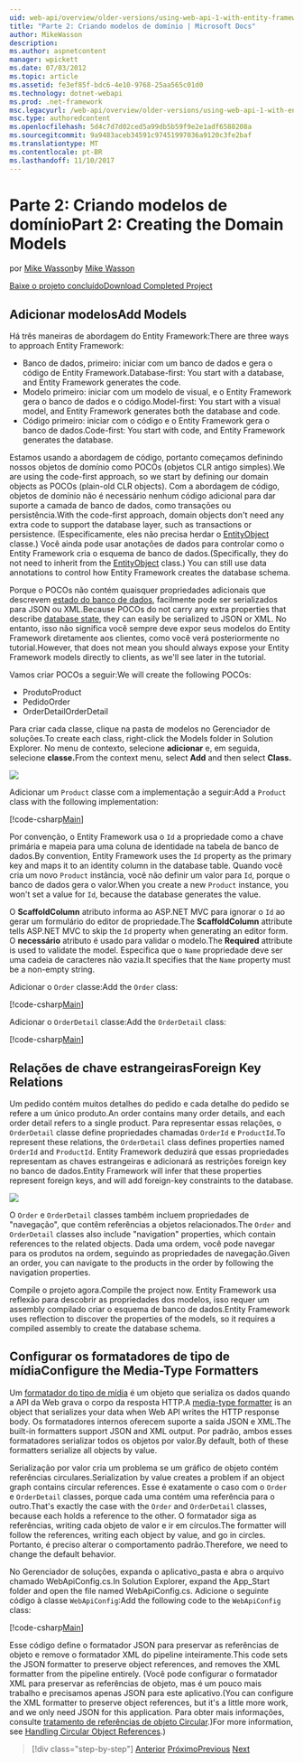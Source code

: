 ```yaml
---
uid: web-api/overview/older-versions/using-web-api-1-with-entity-framework-5/using-web-api-with-entity-framework-part-2
title: "Parte 2: Criando modelos de domínio | Microsoft Docs"
author: MikeWasson
description: 
ms.author: aspnetcontent
manager: wpickett
ms.date: 07/03/2012
ms.topic: article
ms.assetid: fe3ef85f-bdc6-4e10-9768-25aa565c01d0
ms.technology: dotnet-webapi
ms.prod: .net-framework
msc.legacyurl: /web-api/overview/older-versions/using-web-api-1-with-entity-framework-5/using-web-api-with-entity-framework-part-2
msc.type: authoredcontent
ms.openlocfilehash: 5d4c7d7d02ced5a99db5b59f9e2e1adf6588208a
ms.sourcegitcommit: 9a9483aceb34591c97451997036a9120c3fe2baf
ms.translationtype: MT
ms.contentlocale: pt-BR
ms.lasthandoff: 11/10/2017
---
```

<a name="part-2-creating-the-domain-models"></a><span data-ttu-id="ba4a5-102">Parte 2: Criando modelos de domínio</span><span class="sxs-lookup"><span data-stu-id="ba4a5-102">Part 2: Creating the Domain Models</span></span>
====================
<span data-ttu-id="ba4a5-103">por [Mike Wasson](https://github.com/MikeWasson)</span><span class="sxs-lookup"><span data-stu-id="ba4a5-103">by [Mike Wasson](https://github.com/MikeWasson)</span></span>

[<span data-ttu-id="ba4a5-104">Baixe o projeto concluído</span><span class="sxs-lookup"><span data-stu-id="ba4a5-104">Download Completed Project</span></span>](http://code.msdn.microsoft.com/ASP-NET-Web-API-with-afa30545)

## <a name="add-models"></a><span data-ttu-id="ba4a5-105">Adicionar modelos</span><span class="sxs-lookup"><span data-stu-id="ba4a5-105">Add Models</span></span>

<span data-ttu-id="ba4a5-106">Há três maneiras de abordagem do Entity Framework:</span><span class="sxs-lookup"><span data-stu-id="ba4a5-106">There are three ways to approach Entity Framework:</span></span>

- <span data-ttu-id="ba4a5-107">Banco de dados, primeiro: iniciar com um banco de dados e gera o código de Entity Framework.</span><span class="sxs-lookup"><span data-stu-id="ba4a5-107">Database-first: You start with a database, and Entity Framework generates the code.</span></span>
- <span data-ttu-id="ba4a5-108">Modelo primeiro: iniciar com um modelo de visual, e o Entity Framework gera o banco de dados e o código.</span><span class="sxs-lookup"><span data-stu-id="ba4a5-108">Model-first: You start with a visual model, and Entity Framework generates both the database and code.</span></span>
- <span data-ttu-id="ba4a5-109">Código primeiro: iniciar com o código e o Entity Framework gera o banco de dados.</span><span class="sxs-lookup"><span data-stu-id="ba4a5-109">Code-first: You start with code, and Entity Framework generates the database.</span></span>

<span data-ttu-id="ba4a5-110">Estamos usando a abordagem de código, portanto começamos definindo nossos objetos de domínio como POCOs (objetos CLR antigo simples).</span><span class="sxs-lookup"><span data-stu-id="ba4a5-110">We are using the code-first approach, so we start by defining our domain objects as POCOs (plain-old CLR objects).</span></span> <span data-ttu-id="ba4a5-111">Com a abordagem de código, objetos de domínio não é necessário nenhum código adicional para dar suporte a camada de banco de dados, como transações ou persistência.</span><span class="sxs-lookup"><span data-stu-id="ba4a5-111">With the code-first approach, domain objects don't need any extra code to support the database layer, such as transactions or persistence.</span></span> <span data-ttu-id="ba4a5-112">(Especificamente, eles não precisa herdar o [EntityObject](https://msdn.microsoft.com/en-us/library/system.data.objects.dataclasses.entityobject.aspx) classe.) Você ainda pode usar anotações de dados para controlar como o Entity Framework cria o esquema de banco de dados.</span><span class="sxs-lookup"><span data-stu-id="ba4a5-112">(Specifically, they do not need to inherit from the [EntityObject](https://msdn.microsoft.com/en-us/library/system.data.objects.dataclasses.entityobject.aspx) class.) You can still use data annotations to control how Entity Framework creates the database schema.</span></span>

<span data-ttu-id="ba4a5-113">Porque o POCOs não contém quaisquer propriedades adicionais que descrevem [estado do banco de dados](https://msdn.microsoft.com/en-us/library/system.data.entitystate.aspx), facilmente pode ser serializados para JSON ou XML.</span><span class="sxs-lookup"><span data-stu-id="ba4a5-113">Because POCOs do not carry any extra properties that describe [database state](https://msdn.microsoft.com/en-us/library/system.data.entitystate.aspx), they can easily be serialized to JSON or XML.</span></span> <span data-ttu-id="ba4a5-114">No entanto, isso não significa você sempre deve expor seus modelos do Entity Framework diretamente aos clientes, como você verá posteriormente no tutorial.</span><span class="sxs-lookup"><span data-stu-id="ba4a5-114">However, that does not mean you should always expose your Entity Framework models directly to clients, as we'll see later in the tutorial.</span></span>

<span data-ttu-id="ba4a5-115">Vamos criar POCOs a seguir:</span><span class="sxs-lookup"><span data-stu-id="ba4a5-115">We will create the following POCOs:</span></span>

- <span data-ttu-id="ba4a5-116">Produto</span><span class="sxs-lookup"><span data-stu-id="ba4a5-116">Product</span></span>
- <span data-ttu-id="ba4a5-117">Pedido</span><span class="sxs-lookup"><span data-stu-id="ba4a5-117">Order</span></span>
- <span data-ttu-id="ba4a5-118">OrderDetail</span><span class="sxs-lookup"><span data-stu-id="ba4a5-118">OrderDetail</span></span>

<span data-ttu-id="ba4a5-119">Para criar cada classe, clique na pasta de modelos no Gerenciador de soluções.</span><span class="sxs-lookup"><span data-stu-id="ba4a5-119">To create each class, right-click the Models folder in Solution Explorer.</span></span> <span data-ttu-id="ba4a5-120">No menu de contexto, selecione **adicionar** e, em seguida, selecione **classe.**</span><span class="sxs-lookup"><span data-stu-id="ba4a5-120">From the context menu, select **Add** and then select **Class.**</span></span>

![](using-web-api-with-entity-framework-part-2/_static/image1.png)

<span data-ttu-id="ba4a5-121">Adicionar um `Product` classe com a implementação a seguir:</span><span class="sxs-lookup"><span data-stu-id="ba4a5-121">Add a `Product` class with the following implementation:</span></span>

[!code-csharp[Main](using-web-api-with-entity-framework-part-2/samples/sample1.cs)]

<span data-ttu-id="ba4a5-122">Por convenção, o Entity Framework usa o `Id` a propriedade como a chave primária e mapeia para uma coluna de identidade na tabela de banco de dados.</span><span class="sxs-lookup"><span data-stu-id="ba4a5-122">By convention, Entity Framework uses the `Id` property as the primary key and maps it to an identity column in the database table.</span></span> <span data-ttu-id="ba4a5-123">Quando você cria um novo `Product` instância, você não definir um valor para `Id`, porque o banco de dados gera o valor.</span><span class="sxs-lookup"><span data-stu-id="ba4a5-123">When you create a new `Product` instance, you won't set a value for `Id`, because the database generates the value.</span></span>

<span data-ttu-id="ba4a5-124">O **ScaffoldColumn** atributo informa ao ASP.NET MVC para ignorar o `Id` ao gerar um formulário do editor de propriedade.</span><span class="sxs-lookup"><span data-stu-id="ba4a5-124">The **ScaffoldColumn** attribute tells ASP.NET MVC to skip the `Id` property when generating an editor form.</span></span> <span data-ttu-id="ba4a5-125">O **necessário** atributo é usado para validar o modelo.</span><span class="sxs-lookup"><span data-stu-id="ba4a5-125">The **Required** attribute is used to validate the model.</span></span> <span data-ttu-id="ba4a5-126">Especifica que o `Name` propriedade deve ser uma cadeia de caracteres não vazia.</span><span class="sxs-lookup"><span data-stu-id="ba4a5-126">It specifies that the `Name` property must be a non-empty string.</span></span>

<span data-ttu-id="ba4a5-127">Adicionar o `Order` classe:</span><span class="sxs-lookup"><span data-stu-id="ba4a5-127">Add the `Order` class:</span></span>

[!code-csharp[Main](using-web-api-with-entity-framework-part-2/samples/sample2.cs)]

<span data-ttu-id="ba4a5-128">Adicionar o `OrderDetail` classe:</span><span class="sxs-lookup"><span data-stu-id="ba4a5-128">Add the `OrderDetail` class:</span></span>

[!code-csharp[Main](using-web-api-with-entity-framework-part-2/samples/sample3.cs)]

## <a name="foreign-key-relations"></a><span data-ttu-id="ba4a5-129">Relações de chave estrangeiras</span><span class="sxs-lookup"><span data-stu-id="ba4a5-129">Foreign Key Relations</span></span>

<span data-ttu-id="ba4a5-130">Um pedido contém muitos detalhes do pedido e cada detalhe do pedido se refere a um único produto.</span><span class="sxs-lookup"><span data-stu-id="ba4a5-130">An order contains many order details, and each order detail refers to a single product.</span></span> <span data-ttu-id="ba4a5-131">Para representar essas relações, o `OrderDetail` classe define propriedades chamadas `OrderId` e `ProductId`.</span><span class="sxs-lookup"><span data-stu-id="ba4a5-131">To represent these relations, the `OrderDetail` class defines properties named `OrderId` and `ProductId`.</span></span> <span data-ttu-id="ba4a5-132">Entity Framework deduzirá que essas propriedades representam as chaves estrangeiras e adicionará as restrições foreign key no banco de dados.</span><span class="sxs-lookup"><span data-stu-id="ba4a5-132">Entity Framework will infer that these properties represent foreign keys, and will add foreign-key constraints to the database.</span></span>

![](using-web-api-with-entity-framework-part-2/_static/image2.png)

<span data-ttu-id="ba4a5-133">O `Order` e `OrderDetail` classes também incluem propriedades de "navegação", que contêm referências a objetos relacionados.</span><span class="sxs-lookup"><span data-stu-id="ba4a5-133">The `Order` and `OrderDetail` classes also include "navigation" properties, which contain references to the related objects.</span></span> <span data-ttu-id="ba4a5-134">Dada uma ordem, você pode navegar para os produtos na ordem, seguindo as propriedades de navegação.</span><span class="sxs-lookup"><span data-stu-id="ba4a5-134">Given an order, you can navigate to the products in the order by following the navigation properties.</span></span>

<span data-ttu-id="ba4a5-135">Compile o projeto agora.</span><span class="sxs-lookup"><span data-stu-id="ba4a5-135">Compile the project now.</span></span> <span data-ttu-id="ba4a5-136">Entity Framework usa reflexão para descobrir as propriedades dos modelos, isso requer um assembly compilado criar o esquema de banco de dados.</span><span class="sxs-lookup"><span data-stu-id="ba4a5-136">Entity Framework uses reflection to discover the properties of the models, so it requires a compiled assembly to create the database schema.</span></span>

## <a name="configure-the-media-type-formatters"></a><span data-ttu-id="ba4a5-137">Configurar os formatadores de tipo de mídia</span><span class="sxs-lookup"><span data-stu-id="ba4a5-137">Configure the Media-Type Formatters</span></span>

<span data-ttu-id="ba4a5-138">Um [formatador do tipo de mídia](../../formats-and-model-binding/media-formatters.md) é um objeto que serializa os dados quando a API da Web grava o corpo da resposta HTTP.</span><span class="sxs-lookup"><span data-stu-id="ba4a5-138">A [media-type formatter](../../formats-and-model-binding/media-formatters.md) is an object that serializes your data when Web API writes the HTTP response body.</span></span> <span data-ttu-id="ba4a5-139">Os formatadores internos oferecem suporte a saída JSON e XML.</span><span class="sxs-lookup"><span data-stu-id="ba4a5-139">The built-in formatters support JSON and XML output.</span></span> <span data-ttu-id="ba4a5-140">Por padrão, ambos esses formatadores serializar todos os objetos por valor.</span><span class="sxs-lookup"><span data-stu-id="ba4a5-140">By default, both of these formatters serialize all objects by value.</span></span>

<span data-ttu-id="ba4a5-141">Serialização por valor cria um problema se um gráfico de objeto contém referências circulares.</span><span class="sxs-lookup"><span data-stu-id="ba4a5-141">Serialization by value creates a problem if an object graph contains circular references.</span></span> <span data-ttu-id="ba4a5-142">Esse é exatamente o caso com o `Order` e `OrderDetail` classes, porque cada uma contém uma referência para o outro.</span><span class="sxs-lookup"><span data-stu-id="ba4a5-142">That's exactly the case with the `Order` and `OrderDetail` classes, because each holds a reference to the other.</span></span> <span data-ttu-id="ba4a5-143">O formatador siga as referências, writing cada objeto de valor e ir em círculos.</span><span class="sxs-lookup"><span data-stu-id="ba4a5-143">The formatter will follow the references, writing each object by value, and go in circles.</span></span> <span data-ttu-id="ba4a5-144">Portanto, é preciso alterar o comportamento padrão.</span><span class="sxs-lookup"><span data-stu-id="ba4a5-144">Therefore, we need to change the default behavior.</span></span>

<span data-ttu-id="ba4a5-145">No Gerenciador de soluções, expanda o aplicativo\_pasta e abra o arquivo chamado WebApiConfig.cs.</span><span class="sxs-lookup"><span data-stu-id="ba4a5-145">In Solution Explorer, expand the App\_Start folder and open the file named WebApiConfig.cs.</span></span> <span data-ttu-id="ba4a5-146">Adicione o seguinte código à classe `WebApiConfig`:</span><span class="sxs-lookup"><span data-stu-id="ba4a5-146">Add the following code to the `WebApiConfig` class:</span></span>

[!code-csharp[Main](using-web-api-with-entity-framework-part-2/samples/sample4.cs?highlight=11)]

<span data-ttu-id="ba4a5-147">Esse código define o formatador JSON para preservar as referências de objeto e remove o formatador XML do pipeline inteiramente.</span><span class="sxs-lookup"><span data-stu-id="ba4a5-147">This code sets the JSON formatter to preserve object references, and removes the XML formatter from the pipeline entirely.</span></span> <span data-ttu-id="ba4a5-148">(Você pode configurar o formatador XML para preservar as referências de objeto, mas é um pouco mais trabalho e precisamos apenas JSON para este aplicativo.</span><span class="sxs-lookup"><span data-stu-id="ba4a5-148">(You can configure the XML formatter to preserve object references, but it's a little more work, and we only need JSON for this application.</span></span> <span data-ttu-id="ba4a5-149">Para obter mais informações, consulte [tratamento de referências de objeto Circular](../../formats-and-model-binding/json-and-xml-serialization.md#handling_circular_object_references).)</span><span class="sxs-lookup"><span data-stu-id="ba4a5-149">For more information, see [Handling Circular Object References](../../formats-and-model-binding/json-and-xml-serialization.md#handling_circular_object_references).)</span></span>

>[!div class="step-by-step"]
<span data-ttu-id="ba4a5-150">[Anterior](using-web-api-with-entity-framework-part-1.md)
[Próximo](using-web-api-with-entity-framework-part-3.md)</span><span class="sxs-lookup"><span data-stu-id="ba4a5-150">[Previous](using-web-api-with-entity-framework-part-1.md)
[Next](using-web-api-with-entity-framework-part-3.md)</span></span>
